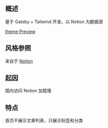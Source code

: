 ## 概述

基于 Gatsby + Tailwind 开发，以 Notion 为数据源

[theme Preview](https://www.laijunjie.com)

## 风格参照

来自于 [Notion](https://www.notion.so/)

## 起因

国内访问 Notion 加载慢

## 特点

首页不展示文章列表，只展示标签和分类